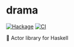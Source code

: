 # drama

[![Hackage](https://img.shields.io/hackage/v/drama.svg?logo=haskell&label=drama)](https://hackage.haskell.org/package/drama)
[![CI](https://github.com/evanrelf/drama/actions/workflows/ci.yml/badge.svg)](https://github.com/evanrelf/drama/actions/workflows/ci.yml)

💃 Actor library for Haskell
